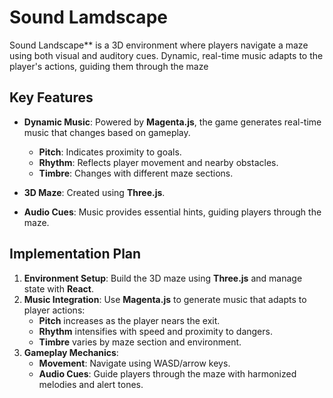 
# Sound Lamdscape

Sound Landscape** is a 3D environment where players navigate a maze using both visual and auditory cues. Dynamic, real-time music adapts to the player's actions, guiding them through the maze

## Key Features

- **Dynamic Music**: Powered by **Magenta.js**, the game generates real-time music that changes based on gameplay.  
  - **Pitch**: Indicates proximity to goals.
  - **Rhythm**: Reflects player movement and nearby obstacles.
  - **Timbre**: Changes with different maze sections.

- **3D Maze**: Created using **Three.js**.

- **Audio Cues**: Music provides essential hints, guiding players through the maze. 


## Implementation Plan

1. **Environment Setup**: Build the 3D maze using **Three.js** and manage state with **React**.
2. **Music Integration**: Use **Magenta.js** to generate music that adapts to player actions:
   - **Pitch** increases as the player nears the exit.
   - **Rhythm** intensifies with speed and proximity to dangers.
   - **Timbre** varies by maze section and environment.
3. **Gameplay Mechanics**:
   - **Movement**: Navigate using WASD/arrow keys.
   - **Audio Cues**: Guide players through the maze with harmonized melodies and alert tones.


